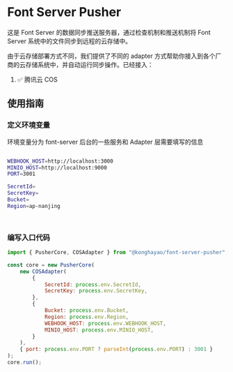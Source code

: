 # Font Server Pusher

这是 Font Server 的数据同步推送服务器，通过检查机制和推送机制将 Font Server 系统中的文件同步到远程的云存储中。

由于云存储部署方式不同，我们提供了不同的 adapter 方式帮助你接入到各个厂商的云存储系统中，并自动运行同步操作。已经接入：

1. ✅ 腾讯云 COS

## 使用指南

### 定义环境变量

环境变量分为 font-server 后台的一些服务和 Adapter 层需要填写的信息

```sh

WEBHOOK_HOST=http://localhost:3000
MINIO_HOST=http://localhost:9000
PORT=3001

SecretId=
SecretKey=
Bucket=
Region=ap-nanjing




```

### 编写入口代码

```js
import { PusherCore, COSAdapter } from "@konghayao/font-server-pusher";

const core = new PusherCore(
    new COSAdapter(
        {
            SecretId: process.env.SecretId,
            SecretKey: process.env.SecretKey,
        },
        {
            Bucket: process.env.Bucket,
            Region: process.env.Region,
            WEBHOOK_HOST: process.env.WEBHOOK_HOST,
            MINIO_HOST: process.env.MINIO_HOST,
        }
    ),
    { port: process.env.PORT ? parseInt(process.env.PORT) : 3001 }
);
core.run();
```
